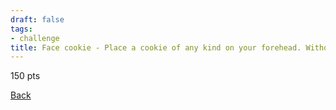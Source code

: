 ```yaml
---
draft: false
tags:
- challenge
title: Face cookie - Place a cookie of any kind on your forehead. Without using your hands, and without help, eat the cookie.
---
```

150 pts

[Back](https://shadybraden.com/jetlag) 
